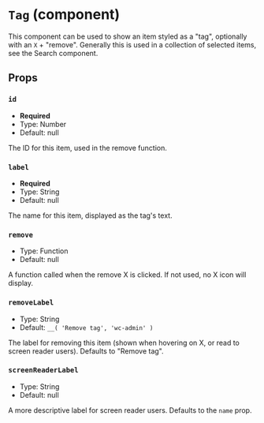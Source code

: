 `Tag` (component)
=================

This component can be used to show an item styled as a "tag", optionally with an `X` + "remove".
Generally this is used in a collection of selected items, see the Search component.



Props
-----

### `id`

- **Required**
- Type: Number
- Default: null

The ID for this item, used in the remove function.

### `label`

- **Required**
- Type: String
- Default: null

The name for this item, displayed as the tag's text.

### `remove`

- Type: Function
- Default: null

A function called when the remove X is clicked. If not used, no X icon will display.

### `removeLabel`

- Type: String
- Default: `__( 'Remove tag', 'wc-admin' )`

The label for removing this item (shown when hovering on X, or read to screen reader users). Defaults to "Remove tag".

### `screenReaderLabel`

- Type: String
- Default: null

A more descriptive label for screen reader users. Defaults to the `name` prop.

